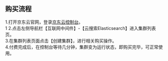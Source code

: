 ## 购买流程

1.打开京东云官网，登录[京东云控制台](https://console.jdcloud.com)。</br>1
2.点击左侧导航栏【互联网中间件】-【云搜索Elasticsearch】进入集群列表页。</br>
3.在集群列表页面点击【创建集群】，进行相关购买操作。</br>
4.付费完成后，在控制台等待几分钟，集群变为运行状态，即购买完毕，可正常使用。

